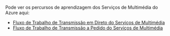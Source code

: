 Pode ver os percursos de aprendizagem dos Serviços de Multimédia do Azure aqui:

* [Fluxo de Trabalho de Transmissão em Direto do Serviços de Multimédia](https://azure.microsoft.com/documentation/learning-paths/media-services-streaming-live/)
* [Fluxo de Trabalho de Transmissão a Pedido do Serviços de Multimédia](https://azure.microsoft.com/documentation/learning-paths/media-services-streaming-on-demand/)


<!--HONumber=Feb17_HO3-->


